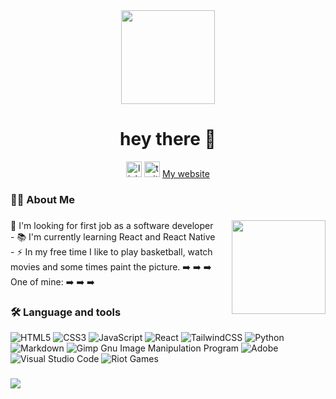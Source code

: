 <div align="center">
  <img height="150" src="https://camo.githubusercontent.com/62da68eb62b1e5f175f7d1f0191dd89a653d7908feb22d37d4a0ab07365d6791/68747470733a2f2f6d656469612e67697068792e636f6d2f6d656469612f4d3967624264396e6244724f5475314d71782f67697068792e676966"  />
</div>
<h1 align="center">hey there 👋</h1>

<div align="center">
  <a href="https://www.linkedin.com/in/%C5%82ukasz-adamczyk-aa6374199"> <img src="https://img.shields.io/static/v1?message=LinkedIn&logo=linkedin&label=&color=0077B5&logoColor=white&labelColor=&style=for-the-badge" height="25" alt="linkedin logo"  /></a>
  <a href="https://www.linkedin.com/in/%C5%82ukasz-adamczyk-aa6374199"><img src="https://img.shields.io/static/v1?message=Twitter&logo=twitter&label=&color=1DA1F2&logoColor=white&labelColor=&style=for-the-badge" height="25" alt="twitter logo"  /></a>
  <a href="https://www.linkedin.com/in/%C5%82ukasz-adamczyk-aa6374199](https://nox29a.pythonanywhere.com">My website</a>
</div>




###

<h3 align="left">👩‍💻  About Me</h3>

###

<img align="right" height="150" src="https://scontent-waw1-1.cdninstagram.com/v/t51.2885-15/269681456_663805504609630_5683022376518434008_n.jpg?stp=dst-jpg_e35&_nc_ht=scontent-waw1-1.cdninstagram.com&_nc_cat=110&_nc_ohc=5EDlP_HBBnkAX-3LIJY&edm=ACWDqb8BAAAA&ccb=7-5&ig_cache_key=MjczMzg3NDEzMDA5ODA4NTg1Mg%3D%3D.2-ccb7-5&oh=00_AfCLrFhqYopTH-W5h0cDaquRD9LMCRxHFWtZf_ovFLZ9Tg&oe=6424D8C1&_nc_sid=1527a3"  />

###

</div>
<p align="left">🔭 I'm looking for first job as a software developer <br>- 📚 I'm currently learning React and React Native<br>- ⚡ In my free time I like to play basketball, watch movies and some times paint the picture. ➡️ ➡️ ➡️  One of mine: ➡️ ➡️ ➡️ </p>

###

<h3 align="left">🛠 Language and tools</h3>

![HTML5](https://img.shields.io/badge/html5-%23E34F26.svg?style=for-the-badge&logo=html5&logoColor=white)
![CSS3](https://img.shields.io/badge/css3-%231572B6.svg?style=for-the-badge&logo=css3&logoColor=white)
![JavaScript](https://img.shields.io/badge/javascript-%23323330.svg?style=for-the-badge&logo=javascript&logoColor=%23F7DF1E)
![React](https://img.shields.io/badge/react-%2320232a.svg?style=for-the-badge&logo=react&logoColor=%2361DAFB)
![TailwindCSS](https://img.shields.io/badge/tailwindcss-%2338B2AC.svg?style=for-the-badge&logo=tailwind-css&logoColor=white)
![Python](https://img.shields.io/badge/python-3670A0?style=for-the-badge&logo=python&logoColor=ffdd54)
![Markdown](https://img.shields.io/badge/markdown-%23000000.svg?style=for-the-badge&logo=markdown&logoColor=white)
![Gimp Gnu Image Manipulation Program](https://img.shields.io/badge/Gimp-657D8B?style=for-the-badge&logo=gimp&logoColor=FFFFFF)
![Adobe](https://img.shields.io/badge/adobe-%23FF0000.svg?style=for-the-badge&logo=adobe&logoColor=white)
![Visual Studio Code](https://img.shields.io/badge/Visual%20Studio%20Code-0078d7.svg?style=for-the-badge&logo=visual-studio-code&logoColor=white)
![Riot Games](https://img.shields.io/badge/riotgames-D32936.svg?style=for-the-badge&logo=riotgames&logoColor=white)

###

![](https://komarev.com/ghpvc/?username=nox29a)









